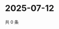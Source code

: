 # 2025-07-12

共 0 条

<!-- BEGIN ZHIHUVIDEO -->
<!-- 最后更新时间 Sat Jul 12 2025 21:22:23 GMT+0800 (China Standard Time) -->

<!-- END ZHIHUVIDEO -->
